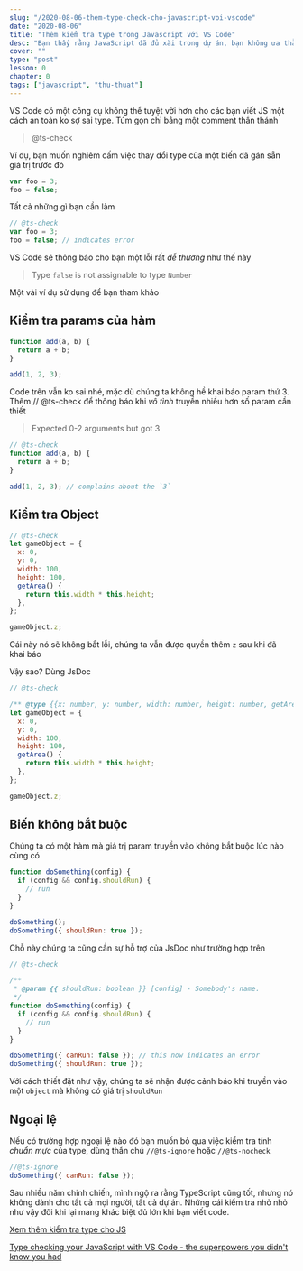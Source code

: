 ```yaml
---
slug: "/2020-08-06-them-type-check-cho-javascript-voi-vscode"
date: "2020-08-06"
title: "Thêm kiểm tra type trong Javascript với VS Code"
desc: "Bạn thấy rằng JavaScript đã đủ xài trong dự án, bạn không ưa thằng TypeScript và bạn đang sử dụng VS Code. Bài viết này là dành cho bạn rồi."
cover: ""
type: "post"
lesson: 0
chapter: 0
tags: ["javascript", "thu-thuat"]
---
```


VS Code có một công cụ không thể tuyệt vời hơn cho các bạn viết JS một cách an toàn ko sợ sai type. Túm gọn chỉ bằng một comment thần thánh

> @ts-check

Ví dụ, bạn muốn nghiêm cấm việc thay đổi type của một biến đã gán sẵn giá trị trước đó

```js
var foo = 3;
foo = false;
```

Tất cả những gì bạn cần làm

```js
// @ts-check
var foo = 3;
foo = false; // indicates error
```

VS Code sẽ thông báo cho bạn một lỗi rất _dễ thương_ như thế này

> Type `false` is not assignable to type `Number`

Một vài ví dụ sử dụng để bạn tham khảo

## Kiểm tra params của hàm

```js
function add(a, b) {
  return a + b;
}

add(1, 2, 3);
```

Code trên vẫn ko sai nhé, mặc dù chúng ta không hề khai báo param thứ 3. Thêm // @ts-check để thông báo khi _vô tình_ truyền nhiều hơn số param cần thiết

> Expected 0-2 arguments but got 3

```js
// @ts-check
function add(a, b) {
  return a + b;
}

add(1, 2, 3); // complains about the `3`
```

## Kiểm tra Object

```js
// @ts-check
let gameObject = {
  x: 0,
  y: 0,
  width: 100,
  height: 100,
  getArea() {
    return this.width * this.height;
  },
};

gameObject.z;
```

Cái này nó sẽ không bắt lỗi, chúng ta vẫn được quyền thêm `z` sau khi đã khai báo

Vậy sao? Dùng JsDoc

```js
// @ts-check

/** @type {{x: number, y: number, width: number, height: number, getArea: Function }} */
let gameObject = {
  x: 0,
  y: 0,
  width: 100,
  height: 100,
  getArea() {
    return this.width * this.height;
  },
};

gameObject.z;
```

## Biến không bắt buộc

Chúng ta có một hàm mà giá trị param truyền vào không bắt buộc lúc nào cùng có

```js
function doSomething(config) {
  if (config && config.shouldRun) {
    // run
  }
}

doSomething();
doSomething({ shouldRun: true });
```

Chỗ này chúng ta cũng cần sự hỗ trợ của JsDoc như trường hợp trên

```js
// @ts-check

/**
 * @param {{ shouldRun: boolean }} [config] - Somebody's name.
 */
function doSomething(config) {
  if (config && config.shouldRun) {
    // run
  }
}

doSomething({ canRun: false }); // this now indicates an error
doSomething({ shouldRun: true });
```

Với cách thiết đặt như vậy, chúng ta sẽ nhận được cảnh báo khi truyền vào một `object` mà không có giá trị `shouldRun`

## Ngoại lệ

Nếu có trường hợp ngoại lệ nào đó bạn muốn bỏ qua việc kiểm tra tính _chuẩn mực_ của type, dùng thần chú `//@ts-ignore` hoặc `//@ts-nocheck`

```js
//@ts-ignore
doSomething({ canRun: false });
```

Sau nhiều năm chinh chiến, mình ngộ ra rằng TypeScript cũng tốt, nhưng nó không dành cho tất cả mọi người, tất cả dự án. Những cái kiểm tra nhỏ nhỏ như vậy đôi khi lại mang khác biệt đủ lớn khi bạn viết code.

[Xem thêm kiểm tra type cho JS](https://www.typescriptlang.org/docs/handbook/type-checking-javascript-files.html)

[Type checking your JavaScript with VS Code - the superpowers you didn't know you had](https://dev.to/itnext/type-checking-your-javascript-with-vs-code-the-superpowers-you-didn-t-know-you-had-1jp)
